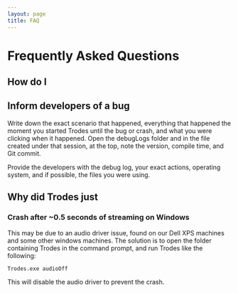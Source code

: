 ```yaml
---
layout: page
title: FAQ
---
```


# Frequently Asked Questions

## How do I

## Inform developers of a bug

Write down the exact scenario that happened, everything that happened the moment you started Trodes until the bug or crash, and what you were clicking when it happened. Open the debugLogs folder and in the file created under that session, at the top, note the version, compile time, and Git commit. 

Provide the developers with the debug log, your exact actions, operating system, and if possible, the files you were using. 

## Why did Trodes just

### Crash after ~0.5 seconds of streaming on Windows

This may be due to an audio driver issue, found on our Dell XPS machines and some other windows machines. The solution is to open the folder containing Trodes in the command prompt, and run Trodes like the following: 

```bash
Trodes.exe audioOff
```

This will disable the audio driver to prevent the crash.